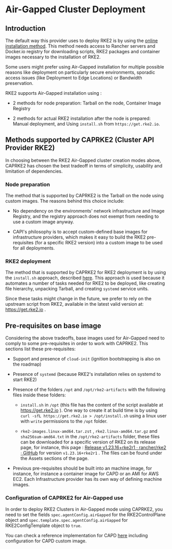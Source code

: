 # Air-Gapped Cluster Deployment

## Introduction

The default way this provider uses to deploy RKE2 is by using the [online installation method](https://docs.rke2.io/install/quickstart). This method needs access to Rancher servers and Docker.io registry for downloading scripts, RKE2 packages and container images necessary to the installation of RKE2.

Some users might prefer using Air-Gapped installation for multiple possible reasons like deployment on particularly secure environments, sporadic access issues (like Deployment to Edge Locations) or Bandwidth preservation.

RKE2 supports Air-Gapped installation using :

- 2 methods for node preparation: Tarball on the node, Container Image Registry
  
- 2 methods for actual RKE2 installation after the node is prepared: Manual deployment, and Using `install.sh` from `https://get.rke2.io`.
  

## Methods supported by CAPRKE2 (Cluster API Provider RKE2)

In choosing between the RKE2 Air-Gapped cluster creation modes above, CAPRKE2 has chosen the best tradeoff in terms of simplicity, usability and limitation of dependencies.

### Node preparation

The method that is supported by CAPRKE2 is the Tarball on the node using custom images. The reasons behind this choice include:

- No dependency on the environments' network infrastructure and Image Registry, and the registry approach does not exempt from needing to use a custom image anyway.
  
- CAPI's philosophy is to accept custom-defined base images for infrastructure providers, which makes it easy to build the RKE2 pre-requisites (for a specific RKE2 version) into a custom image to be used for all deployments.
  

### RKE2 deployment

The method that is supported by CAPRKE2 for RKE2 deployment is by using the `install.sh` approach, described [here](https://docs.rke2.io/install/airgap#rke2-installsh-script-install). This approach is used because it automates a number of tasks needed for RKE2 to be deployed, like creating file hierarchy, unpacking Tarball, and creating `systemd` service units.

Since these tasks might change in the future, we prefer to rely on the upstream script from RKE2, available in the latest valid version at: https://get.rke2.io .

## Pre-requisites on base image

Considering the above tradeoffs, base images used for Air-Gapped need to comply to some pre-requisites in order to work with CAPRKE2. This sections list these pre-requisites:

- Support and presence of `cloud-init` (ignition bootstrapping is also on the roadmap)
  
- Presence of `systemd` (because RKE2's installation relies on systemd to start RKE2)
  
- Presence of the folders `/opt` and `/opt/rke2-artifacts` with the following files inside these folders:
  
  - `install.sh` in `/opt` (this file has the content of the script available at https://get.rke2.io ). One way to create it at build time is by using `curl -sfL https://get.rke2.io > /opt/install.sh` using a linux user with `write` permissions to the `/opt` folder.
    
  - `rke2-images.linux-amd64.tar.zst` , `rke2.linux-amd64.tar.gz` and `sha256sum-amd64.txt` in the `/opt/rke2-artifacts` folder, these files can be downloaded for a specific version of RKE2 on its release page, for instance, this page : [Release v1.23.16+rke2r1 · rancher/rke2 · GitHub](https://github.com/rancher/rke2/releases/tag/v1.23.16%2Brke2r1) for version `v1.23.16+rke2r1` . The files can be found under the Assets sections of the page.
    
- Previous pre-requisites should be built into an machine image, for instance, for instance a container image for CAPD or an AMI for AWS EC2. Each Infrastructure provider has its own way of defining machine images.
  

### Configuration of CAPRKE2 for Air-Gapped use

In order to deploy RKE2 Clusters in Air-Gapped mode using CAPRKE2, you need to set the fields `spec.agentConfig.airGapped` for the RKE2ControlPlane object and `spec.template.spec.agentConfig.airGapped` for RKE2ConfigTemplate object to `true`.

You can check a reference implementation for CAPD [here](../../../../examples/templates/docker/air-gapped/) including configuration for CAPD custom image.

